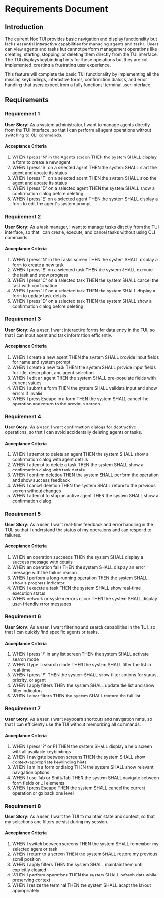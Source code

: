 # Requirements Document

## Introduction

The current Nox TUI provides basic navigation and display functionality but lacks essential interactive capabilities for managing agents and tasks. Users can view agents and tasks but cannot perform management operations like creating, starting, stopping, or deleting them directly from the TUI interface. The TUI displays keybinding hints for these operations but they are not implemented, creating a frustrating user experience.

This feature will complete the basic TUI functionality by implementing all the missing keybindings, interactive forms, confirmation dialogs, and error handling that users expect from a fully functional terminal user interface.

## Requirements

### Requirement 1

**User Story:** As a system administrator, I want to manage agents directly from the TUI interface, so that I can perform all agent operations without switching to CLI commands.

#### Acceptance Criteria

1. WHEN I press 'N' in the Agents screen THEN the system SHALL display a form to create a new agent
2. WHEN I press 'S' on a selected agent THEN the system SHALL start the agent and update its status
3. WHEN I press 'T' on a selected agent THEN the system SHALL stop the agent and update its status
4. WHEN I press 'D' on a selected agent THEN the system SHALL show a confirmation dialog before deleting
5. WHEN I press 'E' on a selected agent THEN the system SHALL display a form to edit the agent's system prompt

### Requirement 2

**User Story:** As a task manager, I want to manage tasks directly from the TUI interface, so that I can create, execute, and cancel tasks without using CLI commands.

#### Acceptance Criteria

1. WHEN I press 'N' in the Tasks screen THEN the system SHALL display a form to create a new task
2. WHEN I press 'E' on a selected task THEN the system SHALL execute the task and show progress
3. WHEN I press 'C' on a selected task THEN the system SHALL cancel the task with confirmation
4. WHEN I press 'U' on a selected task THEN the system SHALL display a form to update task details
5. WHEN I press 'D' on a selected task THEN the system SHALL show a confirmation dialog before deleting

### Requirement 3

**User Story:** As a user, I want interactive forms for data entry in the TUI, so that I can input agent and task information efficiently.

#### Acceptance Criteria

1. WHEN I create a new agent THEN the system SHALL provide input fields for name and system prompt
2. WHEN I create a new task THEN the system SHALL provide input fields for title, description, and agent selection
3. WHEN I edit an agent THEN the system SHALL pre-populate fields with current values
4. WHEN I submit a form THEN the system SHALL validate input and show errors if invalid
5. WHEN I press Escape in a form THEN the system SHALL cancel the operation and return to the previous screen

### Requirement 4

**User Story:** As a user, I want confirmation dialogs for destructive operations, so that I can avoid accidentally deleting agents or tasks.

#### Acceptance Criteria

1. WHEN I attempt to delete an agent THEN the system SHALL show a confirmation dialog with agent details
2. WHEN I attempt to delete a task THEN the system SHALL show a confirmation dialog with task details
3. WHEN I confirm deletion THEN the system SHALL perform the operation and show success feedback
4. WHEN I cancel deletion THEN the system SHALL return to the previous screen without changes
5. WHEN I attempt to stop an active agent THEN the system SHALL show a confirmation dialog

### Requirement 5

**User Story:** As a user, I want real-time feedback and error handling in the TUI, so that I understand the status of my operations and can respond to failures.

#### Acceptance Criteria

1. WHEN an operation succeeds THEN the system SHALL display a success message with details
2. WHEN an operation fails THEN the system SHALL display an error message with the failure reason
3. WHEN I perform a long-running operation THEN the system SHALL show a progress indicator
4. WHEN I execute a task THEN the system SHALL show real-time execution status
5. WHEN network or system errors occur THEN the system SHALL display user-friendly error messages

### Requirement 6

**User Story:** As a user, I want filtering and search capabilities in the TUI, so that I can quickly find specific agents or tasks.

#### Acceptance Criteria

1. WHEN I press '/' in any list screen THEN the system SHALL activate search mode
2. WHEN I type in search mode THEN the system SHALL filter the list in real-time
3. WHEN I press 'F' THEN the system SHALL show filter options for status, priority, or agent
4. WHEN I apply filters THEN the system SHALL update the list and show filter indicators
5. WHEN I clear filters THEN the system SHALL restore the full list

### Requirement 7

**User Story:** As a user, I want keyboard shortcuts and navigation hints, so that I can efficiently use the TUI without memorizing all commands.

#### Acceptance Criteria

1. WHEN I press '?' or F1 THEN the system SHALL display a help screen with all available keybindings
2. WHEN I navigate between screens THEN the system SHALL show context-appropriate keybinding hints
3. WHEN I am in a form or dialog THEN the system SHALL show relevant navigation options
4. WHEN I use Tab or Shift+Tab THEN the system SHALL navigate between form fields or UI elements
5. WHEN I press Escape THEN the system SHALL cancel the current operation or go back one level

### Requirement 8

**User Story:** As a user, I want the TUI to maintain state and context, so that my selections and filters persist during my session.

#### Acceptance Criteria

1. WHEN I switch between screens THEN the system SHALL remember my selected agent or task
2. WHEN I return to a screen THEN the system SHALL restore my previous scroll position
3. WHEN I apply filters THEN the system SHALL maintain them until explicitly cleared
4. WHEN I perform operations THEN the system SHALL refresh data while preserving context
5. WHEN I resize the terminal THEN the system SHALL adapt the layout appropriately
